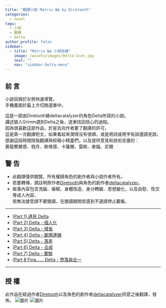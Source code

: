 ```yaml
---
title: "翻譯小說 Matrix №Δ by Diretooth"
categories:
  - novel
tags:
  - 小說
  - 翻譯
  - delta
author_profile: false
sidebar:
  - title: "Matrix №Δ 小說目錄"
    image: /assets/images/Delta-Icon.jpg
    text: ""
    nav: "sidebar-Delta-menu"
---
```


## 前 言
小說目錄於左側快速導覽，\
手機畫面於最上方切換選單中。

這是一部由Diretooth替deltacatalyzer的角色Delta所寫的小說。\
講述狼人Grimm遇到Delta之後，逐漸找回信心的過程。\
因為很喜歡這部作品，於是去向作者要了翻譯的許可，\
這是第一次翻譯短文，如果看起來潤得沒有很順，或是用詞或用字有誤還請見諒。\
感謝這段時間陪我翻譯與校稿小精靈們，以及提供意見和技術支援的：\
蒼龍費爾德、戮月、歐塔德、卡薩爾、雷歐、麥貓、尼爾


## 警 告
 - 此翻譯僅供閱覽，所有權歸角色的創作者與小說作者所有。
 - 若要轉傳，請註明原作者[Diretooth](https://www.furaffinity.net/user/diretooth/)與角色的創作者[deltacatalyzer](https://twitter.com/deltacatalyzer)。
 - 故事內容包含洗腦、催眠、身體改造、身分轉變、思想變化，以及自慰、性交等成人內容，\
若無法接受請不要閱讀，在閱讀期間若感到不適請停止觀看。

---

 - [[Part 1] 遇見 Delta](/_posts/Delta/2021-06-16-Delta-part-1.md)
 - [[Part 2] Delta - 個人化](/_posts/Delta/2021-06-16-Delta-part-2.md)
 - [[Part 3] Delta - 增長](/_posts/Delta/2021-06-16-Delta-part-3.md)
 - [[Part 4] Delta - 斷開連線](/_posts/Delta/2021-06-16-Delta-part-4.md)
 - [[Part 5] Delta - 落差](/_posts/Delta/2021-06-16-Delta-part-5.md)
 - [[Part 6] Delta - 合成](/_posts/Delta/2021-06-16-Delta-part-6.md)
 - [[Part 7] Delta - 實驗](/_posts/Delta/2021-06-16-Delta-part-7.md)
 - [\[Part 8 Fina…… Delta - 墮落與合一](/_posts/Delta/2021-06-16-Delta-part-8.md)

 --- 

## 授 權
此作品在經過作者[Diretooth](https://www.furaffinity.net/user/diretooth/)以及角色的創作者[deltacatalyzer](https://twitter.com/deltacatalyzer)同意之後翻譯，發佈。
![圖片](https://user-images.githubusercontent.com/71741159/122041394-7d795d80-ce0b-11eb-8134-a8dfb1be0353.png)
![圖片](https://user-images.githubusercontent.com/71741159/122041435-866a2f00-ce0b-11eb-8b81-1a9e8593fd76.png)
